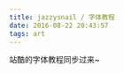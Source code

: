 ```yaml
---
title: jazzysnail / 字体教程
date: 2016-08-22 20:43:57
tags: art
---
```

站酷的字体教程同步过来~
<!-- more -->
<img src="http://img.zcool.cn/community/02045157b957390000012e7e07ae5e.png" alt="">